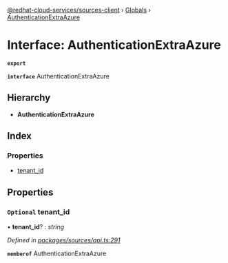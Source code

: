 [@redhat-cloud-services/sources-client](../README.md) › [Globals](../globals.md) › [AuthenticationExtraAzure](authenticationextraazure.md)

# Interface: AuthenticationExtraAzure

**`export`** 

**`interface`** AuthenticationExtraAzure

## Hierarchy

* **AuthenticationExtraAzure**

## Index

### Properties

* [tenant_id](authenticationextraazure.md#optional-tenant_id)

## Properties

### `Optional` tenant_id

• **tenant_id**? : *string*

*Defined in [packages/sources/api.ts:291](https://github.com/leSamo/javascript-clients/blob/master/packages/sources/api.ts#L291)*

**`memberof`** AuthenticationExtraAzure
